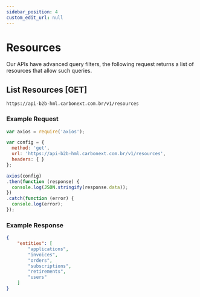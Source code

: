```yaml
---
sidebar_position: 4
custom_edit_url: null
---
```


# Resources

Our APIs have advanced query filters, the following request returns a list of resources that allow such queries.

## List Resources [GET]

```url title="BASE URL"
https://api-b2b-hml.carbonext.com.br/v1/resources
```

### Example Request

```javascript
var axios = require('axios');

var config = {
  method: 'get',
  url: 'https://api-b2b-hml.carbonext.com.br/v1/resources',
  headers: { }
};

axios(config)
.then(function (response) {
  console.log(JSON.stringify(response.data));
})
.catch(function (error) {
  console.log(error);
});
```

### Example Response

```json
{
    "entities": [
        "applications",
        "invoices",
        "orders",
        "subscriptions",
        "retirements",
        "users"
    ]
}
```
